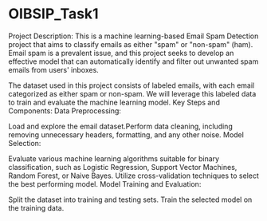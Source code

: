 # OIBSIP_Task1
Project Description:
This is a machine learning-based Email Spam Detection project that aims to classify emails as either "spam" or "non-spam" (ham). Email spam is a prevalent issue, and this project seeks to develop an effective model that can automatically identify and filter out unwanted spam emails from users' inboxes.

The dataset used in this project consists of labeled emails, with each email categorized as either spam or non-spam. We will leverage this labeled data to train and evaluate the machine learning model.
Key Steps and Components:
Data Preprocessing:

Load and explore the email dataset.Perform data cleaning, including removing unnecessary headers, formatting, and any other noise.
Model Selection:

Evaluate various machine learning algorithms suitable for binary classification, such as Logistic Regression, Support Vector Machines, Random Forest, or Naive Bayes.
Utilize cross-validation techniques to select the best performing model.
Model Training and Evaluation:

Split the dataset into training and testing sets.
Train the selected model on the training data.
